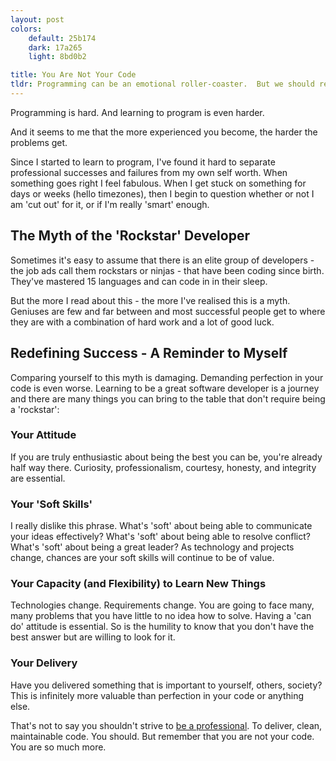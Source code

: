 ```yaml
---
layout: post
colors:
    default: 25b174
    dark: 17a265
    light: 8bd0b2

title: You Are Not Your Code
tldr: Programming can be an emotional roller-coaster.  But we should remember that we are more than the code we produce.
---
```


Programming is hard. And learning to program is even harder.

And it seems to me that the more experienced you become, the harder the problems get.

Since I started to learn to program, I've found it hard to separate professional successes and failures from my own self worth.  When something goes right I feel fabulous.  When I get stuck on something for days or weeks (hello timezones), then I begin to question whether or not I am 'cut out' for it, or if I'm really 'smart' enough.

## The Myth of the 'Rockstar' Developer

Sometimes it's easy to assume that there is an elite group of developers - the job ads call them rockstars or ninjas - that have been coding since birth.  They've mastered 15 languages and can code in in their sleep.

But the more I read about this - the more I've realised this is a myth.  Geniuses are few and far between and most successful people get to where they are with a combination of hard work and a lot of good luck.

## Redefining Success - A Reminder to Myself

Comparing yourself to this myth is damaging.  Demanding perfection in your code is even worse.  Learning to be a great software developer is a journey and there are many things you can bring to the table that don't require being a 'rockstar':

### Your Attitude
If you are truly enthusiastic about being the best you can be, you're already half way there.  Curiosity, professionalism, courtesy, honesty, and integrity are essential.

### Your 'Soft Skills'
I really dislike this phrase.  What's 'soft' about being able to communicate your ideas effectively?  What's 'soft' about being able to resolve conflict?  What's 'soft' about being a great leader?  As technology and projects change, chances are your soft skills will continue to be of value.

### Your Capacity (and Flexibility) to Learn New Things
Technologies change.  Requirements change.  You are going to face many, many problems that you have little to no idea how to solve.  Having a 'can do' attitude is essential.  So is the humility to know that you don't have the best answer but are willing to look for it.

### Your Delivery
Have you delivered something that is important to yourself, others, society?  This is infinitely more valuable than perfection in your code or anything else.

That's not to say you shouldn't strive to [be a professional](https://www.youtube.com/watch?v=p0O1VVqRSK0).  To deliver, clean, maintainable code.  You should.
But remember that you are not your code.  You are so much more.
